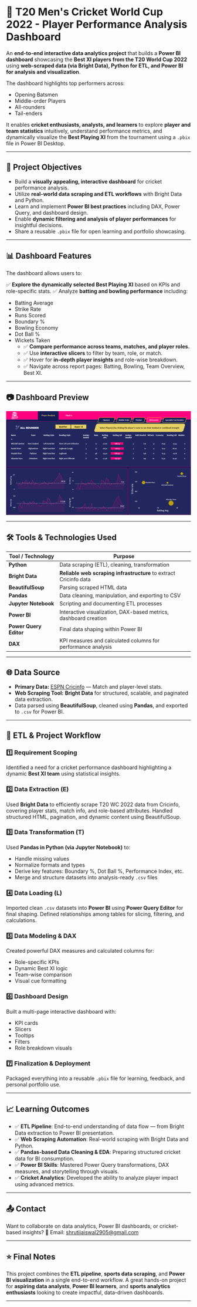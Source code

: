 # 🏏 T20 Men's Cricket World Cup 2022 - Player Performance Analysis Dashboard

An **end-to-end interactive data analytics project** that builds a **Power BI dashboard** showcasing the **Best XI players from the T20 World Cup 2022** using **web-scraped data (via Bright Data), Python for ETL, and Power BI for analysis and visualization**.

The dashboard highlights top performers across:

* Opening Batsmen
* Middle-order Players
* All-rounders
* Tail-enders

It enables **cricket enthusiasts, analysts, and learners** to explore **player and team statistics** intuitively, understand performance metrics, and dynamically visualize the **Best Playing XI** from the tournament using a `.pbix` file in Power BI Desktop.

---

## 🎯 Project Objectives

 - Build a **visually appealing, interactive dashboard** for cricket performance analysis.
 - Utilize **real-world data scraping and ETL workflows** with Bright Data and Python.
 - Learn and implement **Power BI best practices** including DAX, Power Query, and dashboard design.
 - Enable **dynamic filtering and analysis of player performances** for insightful decisions.
 - Share a reusable `.pbix` file for open learning and portfolio showcasing.

---

## 📊 Dashboard Features

The dashboard allows users to:

✅ **Explore the dynamically selected Best Playing XI** based on KPIs and role-specific stats.
✅ Analyze **batting and bowling performance** including:

* Batting Average
* Strike Rate
* Runs Scored
* Boundary %
* Bowling Economy
* Dot Ball %
* Wickets Taken
  - ✅ **Compare performance across teams, matches, and player roles.**
  - ✅ Use **interactive slicers** to filter by team, role, or match.
  - ✅ Hover for **in-depth player insights** and role-wise breakdown.
  - ✅ Navigate across report pages: Batting, Bowling, Team Overview, Best XI.

---

## 📷 Dashboard Preview

![Dashboard Screenshot](Images/All_Rounder.png) <!-- Replace with actual image path -->

---

## 🛠️ Tools & Technologies Used

| Tool / Technology      | Purpose                                                           |
| ---------------------- | ----------------------------------------------------------------- |
| **Python**             | Data scraping (ETL), cleaning, transformation                     |
| **Bright Data**        | **Reliable web scraping infrastructure** to extract Cricinfo data |
| **BeautifulSoup**      | Parsing scraped HTML data                                         |
| **Pandas**             | Data cleaning, manipulation, and exporting to CSV                 |
| **Jupyter Notebook**   | Scripting and documenting ETL processes                           |
| **Power BI**           | Interactive visualization, DAX-based metrics, dashboard creation  |
| **Power Query Editor** | Final data shaping within Power BI                                |
| **DAX**                | KPI measures and calculated columns for performance analysis      |

---

## 🌐 Data Source

* **Primary Data:** [ESPN Cricinfo](https://www.espncricinfo.com/) — Match and player-level stats.
* **Web Scraping Tool:** **Bright Data** for structured, scalable, and paginated data extraction.
* Data parsed using **BeautifulSoup**, cleaned using **Pandas**, and exported to `.csv` for Power BI.

---

## 🔄 ETL & Project Workflow

### 1️⃣ Requirement Scoping

Identified a need for a cricket performance dashboard highlighting a dynamic **Best XI team** using statistical insights.

### 2️⃣ Data Extraction (E)

Used **Bright Data** to efficiently scrape T20 WC 2022 data from Cricinfo, covering player stats, match info, and role-based attributes.
Handled structured HTML, pagination, and dynamic content using BeautifulSoup.

### 3️⃣ Data Transformation (T)

Used **Pandas in Python (via Jupyter Notebook)** to:

* Handle missing values
* Normalize formats and types
* Derive key features: Boundary %, Dot Ball %, Performance Index, etc.
* Merge and structure datasets into analysis-ready `.csv` files

### 4️⃣ Data Loading (L)

Imported clean `.csv` datasets into **Power BI** using **Power Query Editor** for final shaping.
Defined relationships among tables for slicing, filtering, and calculations.

### 5️⃣ Data Modeling & DAX

Created powerful DAX measures and calculated columns for:

* Role-specific KPIs
* Dynamic Best XI logic
* Team-wise comparison
* Visual cue formatting

### 6️⃣ Dashboard Design

Built a multi-page interactive dashboard with:

* KPI cards
* Slicers
* Tooltips
* Filters
* Role breakdown visuals

### 7️⃣ Finalization & Deployment

Packaged everything into a reusable `.pbix` file for learning, feedback, and personal portfolio use.

---

## 📈 Learning Outcomes

- ✅ **ETL Pipeline**: End-to-end understanding of data flow — from Bright Data extraction to Power BI presentation.
- ✅ **Web Scraping Automation**: Real-world scraping with Bright Data and Python.
- ✅ **Pandas-based Data Cleaning & EDA**: Preparing structured cricket data for BI consumption.
- ✅ **Power BI Skills**: Mastered Power Query transformations, DAX measures, and storytelling through visuals.
- ✅ **Cricket Analytics**: Developed the ability to analyze player impact using advanced metrics.

---

## 📤 Contact

Want to collaborate on data analytics, Power BI dashboards, or cricket-based insights?
📧 Email: [shrutijaiswal2905@gmail.com](mailto:shrutijaiswal2905@gmail.com)

---

## ⭐ Final Notes

This project combines the **ETL pipeline**, **sports data scraping**, and **Power BI visualization** in a single end-to-end workflow. A great hands-on project for **aspiring data analysts**, **Power BI learners**, and **sports analytics enthusiasts** looking to create impactful, data-driven dashboards.

---
